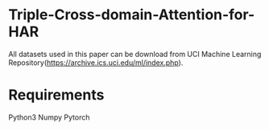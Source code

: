 # Triple-Cross-domain-Attention-for-HAR

All datasets used in this paper can be download from UCI Machine Learning Repository(https://archive.ics.uci.edu/ml/index.php).

# Requirements

Python3
Numpy
Pytorch

